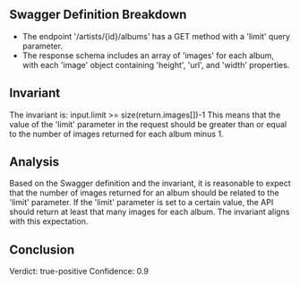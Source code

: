 ## Swagger Definition Breakdown
- The endpoint '/artists/{id}/albums' has a GET method with a 'limit' query parameter.
- The response schema includes an array of 'images' for each album, with each 'image' object containing 'height', 'url', and 'width' properties.

## Invariant
The invariant is: input.limit >= size(return.images[])-1
This means that the value of the 'limit' parameter in the request should be greater than or equal to the number of images returned for each album minus 1.

## Analysis
Based on the Swagger definition and the invariant, it is reasonable to expect that the number of images returned for an album should be related to the 'limit' parameter. If the 'limit' parameter is set to a certain value, the API should return at least that many images for each album. The invariant aligns with this expectation.

## Conclusion
Verdict: true-positive
Confidence: 0.9
